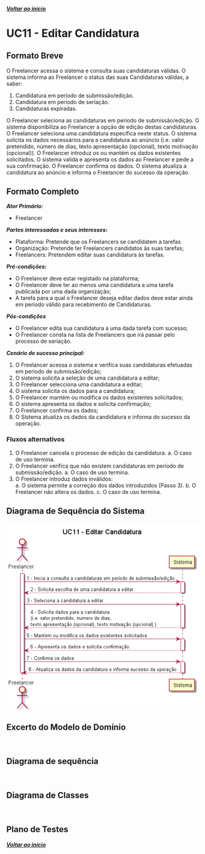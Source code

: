 ##### [Voltar ao início](https://github.com/blestonbandeiraUPSKILL/upskill_java1_labprg_grupo2/tree/main/README.md)

# UC11 - Editar Candidatura


## Formato Breve

O Freelancer acessa o sistema e consulta suas candidaturas válidas. O sistema informa ao 
Freelancer o status das suas Candidaturas válidas, a saber: 
1. Candidatura em período de submissão/edição.
2. Candidatura em período de seriação.
3. Candidaturas expiradas.

O Freelancer seleciona as candidaturas em período de submissão/edição. O sistema disponibiliza
ao Freelancer a opção de edição destas candidaturas. O Freelancer seleciona uma candidatura 
específica neste status. O sistema solicita os dados necessários para a candidatura ao anúncio 
(i.e. valor pretendido, número de dias, texto apresentação (opcional), texto motivação (opcional)). 
O Freelancer introduz os ou mantém os dados existentes solicitados. O sistema valida e apresenta os 
dados ao Freelancer e pede a sua confirmação. O Freelancer confirma os dados. O sistema atualiza a 
candidatura ao anúncio e informa o Freelancer do sucesso da operação.

## Formato Completo

**_Ator Primário:_**

- Freelancer

**_Partes interessadas e seus interesses:_**

- Plataforma: Pretende que os Freelancers se candidatem a tarefas
- Organização: Pretende ter Freelancers candidatos às suas tarefas;
- Freelancers: Pretendem editar suas candidatura às tarefas.

**_Pré-condições:_**

- O Freelancer deve estar registado na plataforma;
- O Freelancer deve ter ao menos uma candidatura a uma tarefa publicada por uma dada organização;
- A tarefa para a qual o Freelancer deseja editar dados deve estar ainda em período válido para recebimento de Candidaturas.

**_Pós-condições_**

- O Freelancer edita sua candidatura a uma dada tarefa com sucesso;
- O Freelancer consta na lista de Freelancers que irá passar pelo processo de seriação.

**_Cenário de sucesso principal:_**

1. O Freelancer acessa o sistema e verifica suas candidaturas efetuadas em período de submissão/edição;
2. O sistema solicita a seleção de uma candidatura a editar;
3. O Freelancer selecciona uma candidatura a editar;
4. O sistema solicita os dados para a candidatura; 
5. O Freelancer mantém ou modifica os dados existentes solicitados;
6. O sistema apresenta os dados e solicita confirmação;
7. O Freelancer confirma os dados;
8. O Sistema atualiza os dados da candidatura e informa do sucesso da operação.

### Fluxos alternativos

1. O Freelancer cancela o processo de edição da candidatura. 
    a. O caso de uso termina.
2. O Freelancer verifica que não existem candidaturas em período de submissão/edição. 
    a. O caso de uso termina.
3. O Freelancer introduz dados inválidos:    
    a. O sistema permite a correção dos dados introduzidos (Passo 3). 
    b. O Freelancer não altera os dados. 
    c. O caso de uso termina.

## Diagrama de Sequência do Sistema
![UC11_Editar_Candidatura.png](https://github.com/blestonbandeiraUPSKILL/upskill_java1_labprg_grupo2/blob/main/Documenta%C3%A7%C3%A3o/Sprint%204/UC11_Editar_Candidatura/UC11_Editar_Candidatura.png)

## Excerto do Modelo de Domínio
![]()

## Diagrama de sequência <br/>
![]()

## Diagrama de Classes <br/>
![]()

## Plano de Testes <br/>
[]()

##### [Voltar ao início](https://github.com/blestonbandeiraUPSKILL/upskill_java1_labprg_grupo2/tree/main/README.md)